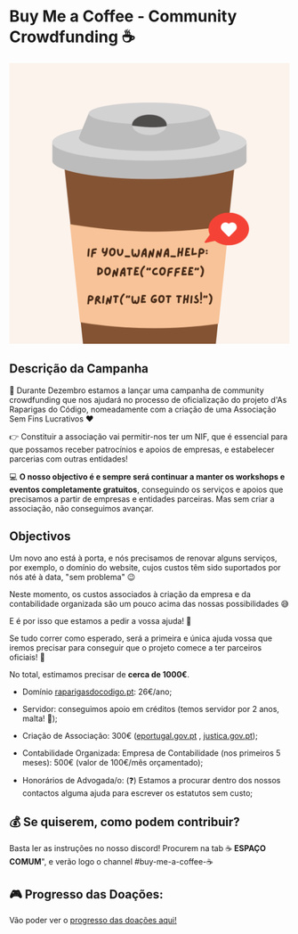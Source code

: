 # Buy Me a Coffee - Community Crowdfunding ☕️

![Coffee](images/coffee.png)

## Descrição da Campanha
🌲 Durante Dezembro estamos a lançar uma campanha de community crowdfunding que nos ajudará no processo de oficialização do projeto d'As Raparigas do Código, nomeadamente com a criação de uma Associação Sem Fins Lucrativos ♥️

👉 Constituir a associação vai permitir-nos ter um NIF, que é essencial para que possamos receber patrocínios e apoios de empresas, e estabelecer parcerias com outras entidades!

💻 **O nosso objectivo é e sempre será continuar a manter os workshops e eventos completamente gratuitos**, conseguindo os serviços e apoios que precisamos a partir de empresas e entidades parceiras. Mas sem criar a associação, não conseguimos avançar. 

## Objectivos
Um novo ano está à porta, e nós precisamos de renovar alguns serviços, por exemplo, o domínio do website, cujos custos têm sido suportados por nós até à data, "sem problema" 😉

Neste momento, os custos associados à criação da empresa e da contabilidade organizada são um pouco acima das nossas possibilidades 😅

E é por isso que estamos a pedir a vossa ajuda! 💛

Se tudo correr como esperado, será a primeira e única ajuda vossa que iremos precisar para conseguir que o projeto comece a ter parceiros oficiais! 🚀

No total, estimamos precisar de **cerca de 1000€**.

- Domínio [raparigasdocodigo.pt](raparigasdocodigo.pt): 26€/ano;

- Servidor: conseguimos apoio em créditos (temos servidor por 2 anos, malta! 🎁);

- Criação de Associação: 300€ ([eportugal.gov.pt](https://eportugal.gov.pt/servicos/criar-uma-associacao-na-hora)
, [justica.gov.pt](https://justica.gov.pt/Servicos/Registar-associacao));

- Contabilidade Organizada: Empresa de Contabilidade (nos primeiros 5 meses): 500€ (valor de 100€/mês orçamentado);

- Honorários de Advogada/o: (❓) Estamos a procurar dentro dos nossos contactos alguma ajuda para escrever os estatutos sem custo; 

## 💰 Se quiserem, como podem contribuir?
Basta ler as instruções no nosso discord! Procurem na tab ☕️  **ESPAÇO COMUM**", e verão logo o channel #buy-me-a-coffee-☕️

## 🎮 Progresso das Doações:
Vão poder ver o [progresso das doações aqui!](https://miriamspsantos.github.io/buy-me-a-coffee/)
